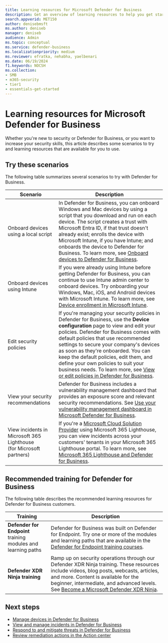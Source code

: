 ```yaml
---
title: Learning resources for Microsoft Defender for Business
description: Get an overview of learning resources to help you get started with security operations and Defender for Business.
search.appverid: MET150
author: denisebmsft
ms.author: deniseb
manager: deniseb
audience: Admin
ms.topic: conceptual
ms.service: defender-business
ms.localizationpriority: medium
ms.reviewer: efratka, nehabha, yaelbenari
ms.date: 06/19/2024
f1.keywords: NOCSH
ms.collection:
- SMB
- m365-security
- tier1
- essentials-get-started
---
```


# Learning resources for Microsoft Defender for Business

Whether you're new to security or Defender for Business, or you want to increase your security skills, this article describes some scenarios to try and learning resources that are available for you to use.

## Try these scenarios

The following table summarizes several scenarios to try with Defender for Business.

|Scenario|Description|
|---|---|
|Onboard devices using a local script|In Defender for Business, you can onboard Windows and Mac devices by using a script that you download and run on each device. The script creates a trust with Microsoft Entra ID, if that trust doesn't already exist; enrolls the device with Microsoft Intune, if you have Intune; and onboards the device to Defender for Business. To learn more, see [Onboard devices to Defender for Business](mdb-onboard-devices.md).|
|Onboard devices using Intune|If you were already using Intune before getting Defender for Business, you can continue to use Intune admin center to onboard devices. Try onboarding your Windows, Mac, iOS, and Android devices with Microsoft Intune. To learn more, see [Device enrollment in Microsoft Intune](/mem/intune/enrollment/device-enrollment).|
|Edit security policies|If you're managing your security policies in Defender for Business, use the **Device configuration** page to view and edit your policies. Defender for Business comes with default policies that use recommended settings to secure your company's devices as soon as they're onboarded. You can keep the default policies, edit them, and define your own policies to suit your business needs. To learn more, see [View or edit policies in Defender for Business](mdb-view-edit-create-policies.md).|
|View your security recommendations|Defender for Business includes a vulnerability management dashboard that provides an exposure score and relevant security recommendations. See [Use your vulnerability management dashboard in Microsoft Defender for Business](mdb-view-tvm-dashboard.md).|
|View incidents in Microsoft 365 Lighthouse <br/>(for Microsoft partners)|If you're a [Microsoft Cloud Solution Provider](/partner-center/enrolling-in-the-csp-program) using Microsoft 365 Lighthouse, you can view incidents across your customers' tenants in your Microsoft 365 Lighthouse portal. To learn more, see [Microsoft 365 Lighthouse and Defender for Business](mdb-lighthouse-integration.md).|

## Recommended training for Defender for Business

The following table describes the recommended learning resources for Defender for Business customers.

|Training|Description|
|---|---|
|**Defender for Endpoint** training modules and learning paths|Defender for Business was built on Defender for Endpoint. Try one or more of the modules and learning paths that are available in the [Defender for Endpoint training courses](/training/browse/?expanded=m365%2Cmicrosoft-defender&products=defender-endpoint).|
|**Defender XDR Ninja training**|Ramp up on security operations through our Defender XDR Ninja training. These resources include videos, blog posts, webcasts, articles, and more. Content is available for the beginner, intermediate, and advanced levels. See [Become a Microsoft Defender XDR Ninja](https://techcommunity.microsoft.com/t5/microsoft-defender-xdr-blog/become-a-microsoft-defender-xdr-ninja/ba-p/1789376#_Toc53749480).|

## Next steps

- [Manage devices in Defender for Business](mdb-manage-devices.md)
- [View and manage incidents in Defender for Business](mdb-view-manage-incidents.md)
- [Respond to and mitigate threats in Defender for Business](mdb-respond-mitigate-threats.md)
- [Review remediation actions in the Action center](mdb-review-remediation-actions.md)
